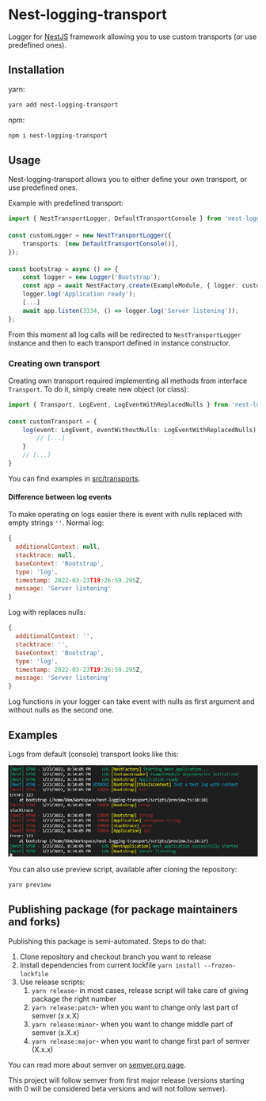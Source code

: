 # Nest-logging-transport

Logger for [NestJS](https://nestjs.com/) framework allowing you to
use custom transports (or use predefined ones).

## Installation

yarn:

```sh
yarn add nest-logging-transport
```

npm:

```sh
npm i nest-logging-transport
```

## Usage

Nest-logging-transport allows you to either define your own transport, or use predefined ones.

Example with predefined transport:

```ts
import { NestTransportLogger, DefaultTransportConsole } from 'nest-logging-transport';

const customLogger = new NestTransportLogger({
    transports: [new DefaultTransportConsole()],
});

const bootstrap = async () => {
    const logger = new Logger('Bootstrap');
    const app = await NestFactory.create(ExampleModule, { logger: customLogger });
    logger.log('Application ready');
    [...]
    await app.listen(3334, () => logger.log('Server listening'));
};
```

From this moment all log calls will be redirected to `NestTransportLogger` instance and then
to each transport defined in instance constructor.

### Creating own transport

Creating own transport required implementing all methods from interface `Transport`.
To do it, simply create new object (or class):

```ts
import { Transport, LogEvent, LogEventWithReplacedNulls } from 'nest-logging-transport';

const customTransport = {
    log(event: LogEvent, eventWithoutNulls: LogEventWithReplacedNulls) {
        // [...]
    }
    // [...]
}
```

You can find examples in [src/transports](./src/transports/).

#### Difference between log events

To make operating on logs easier there is event with nulls replaced with empty strings `''`.
Normal log:

```js
{
  additionalContext: null,
  stacktrace: null,
  baseContext: 'Bootstrap',
  type: 'log',
  timestamp: 2022-03-23T19:26:59.295Z,
  message: 'Server listening'
}
```

Log with replaces nulls:

```js
{
  additionalContext: '',
  stacktrace: '',
  baseContext: 'Bootstrap',
  type: 'log',
  timestamp: 2022-03-23T19:26:59.295Z,
  message: 'Server listening'
}
```

Log functions in your logger can take event with nulls as first argument and without
nulls as the second one.

## Examples

Logs from default (console) transport looks like this:

![image showing example log output](./docs/images/log-example.png)

You can also use preview script, available after cloning the repository:

```sh
yarn preview
```

## Publishing package (for package maintainers and forks)

Publishing this package is semi-automated.
Steps to do that:

1. Clone repository and checkout branch you want to release
2. Install dependencies from current lockfile `yarn install --frozen-lockfile`
3. Use release scripts:
   1. `yarn release`- in most cases, release script will take care of giving package the right number
   2. `yarn release:patch`- when you want to change only last part of semver (x.x.X)
   3. `yarn release:minor`- when you want to change middle part of semver (x.X.x)
   4. `yarn release:major`- when you want to change first part of semver (X.x.x)

You can read more about semver on [semver.org page](https://semver.org).

This project will follow semver from first major release (versions starting with 0 will be considered beta versions and will not follow semver).
